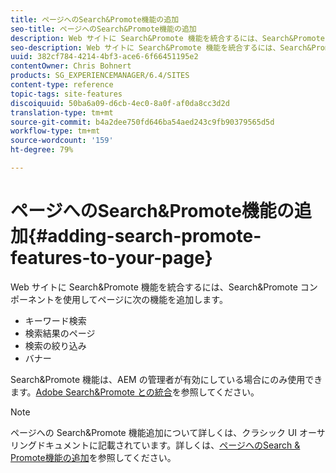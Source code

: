 ```yaml
---
title: ページへのSearch&Promote機能の追加
seo-title: ページへのSearch&Promote機能の追加
description: Web サイトに Search&Promote 機能を統合するには、Search&Promote コンポーネントを使用して、キーワード検索、検索結果のページ、検索の絞り込み、およびバナー機能をページに追加します。
seo-description: Web サイトに Search&Promote 機能を統合するには、Search&Promote コンポーネントを使用して、キーワード検索、検索結果のページ、検索の絞り込み、およびバナー機能をページに追加します。
uuid: 382cf784-4214-4bf3-ace6-6f66451195e2
contentOwner: Chris Bohnert
products: SG_EXPERIENCEMANAGER/6.4/SITES
content-type: reference
topic-tags: site-features
discoiquuid: 50ba6a09-d6cb-4ec0-8a0f-af0da8cc3d2d
translation-type: tm+mt
source-git-commit: b4a2dee750fd646ba54aed243c9fb90379565d5d
workflow-type: tm+mt
source-wordcount: '159'
ht-degree: 79%

---
```



# ページへのSearch&amp;Promote機能の追加{#adding-search-promote-features-to-your-page}

Web サイトに Search&amp;Promote 機能を統合するには、Search&amp;Promote コンポーネントを使用してページに次の機能を追加します。

* キーワード検索
* 検索結果のページ
* 検索の絞り込み
* バナー

Search&amp;Promote 機能は、AEM の管理者が有効にしている場合にのみ使用できます。[Adobe Search&amp;Promote との統合](/help/sites-administering/search-and-promote.md)を参照してください。

>[!NOTE]
>
>ページへの Search&amp;Promote 機能追加について詳しくは、クラシック UI オーサリングドキュメントに記載されています。詳しくは、[ページへのSearch &amp; Promote機能の追加](/help/sites-classic-ui-authoring/classic-feature-search-promote.md)を参照してください。

